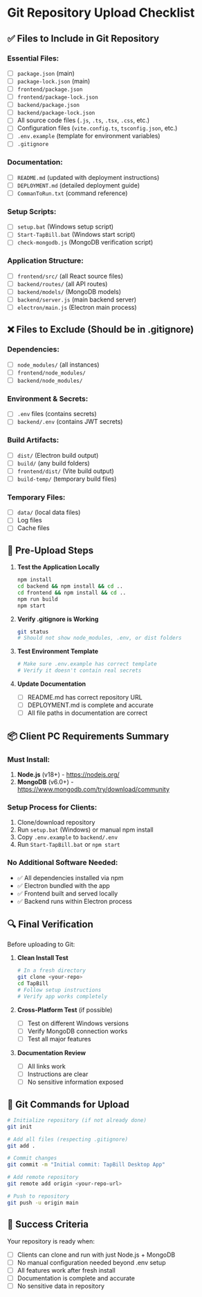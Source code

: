 # Git Repository Upload Checklist

## ✅ Files to Include in Git Repository

### Essential Files:
- [ ] `package.json` (main)
- [ ] `package-lock.json` (main)
- [ ] `frontend/package.json`
- [ ] `frontend/package-lock.json`
- [ ] `backend/package.json`
- [ ] `backend/package-lock.json`
- [ ] All source code files (`.js`, `.ts`, `.tsx`, `.css`, etc.)
- [ ] Configuration files (`vite.config.ts`, `tsconfig.json`, etc.)
- [ ] `.env.example` (template for environment variables)
- [ ] `.gitignore`

### Documentation:
- [ ] `README.md` (updated with deployment instructions)
- [ ] `DEPLOYMENT.md` (detailed deployment guide)
- [ ] `CommanToRun.txt` (command reference)

### Setup Scripts:
- [ ] `setup.bat` (Windows setup script)
- [ ] `Start-TapBill.bat` (Windows start script)
- [ ] `check-mongodb.js` (MongoDB verification script)

### Application Structure:
- [ ] `frontend/src/` (all React source files)
- [ ] `backend/routes/` (all API routes)
- [ ] `backend/models/` (MongoDB models)
- [ ] `backend/server.js` (main backend server)
- [ ] `electron/main.js` (Electron main process)

## ❌ Files to Exclude (Should be in .gitignore)

### Dependencies:
- [ ] `node_modules/` (all instances)
- [ ] `frontend/node_modules/`
- [ ] `backend/node_modules/`

### Environment & Secrets:
- [ ] `.env` files (contains secrets)
- [ ] `backend/.env` (contains JWT secrets)

### Build Artifacts:
- [ ] `dist/` (Electron build output)
- [ ] `build/` (any build folders)
- [ ] `frontend/dist/` (Vite build output)
- [ ] `build-temp/` (temporary build files)

### Temporary Files:
- [ ] `data/` (local data files)
- [ ] Log files
- [ ] Cache files

## 🚀 Pre-Upload Steps

1. **Test the Application Locally**
   ```bash
   npm install
   cd backend && npm install && cd ..
   cd frontend && npm install && cd ..
   npm run build
   npm start
   ```

2. **Verify .gitignore is Working**
   ```bash
   git status
   # Should not show node_modules, .env, or dist folders
   ```

3. **Test Environment Template**
   ```bash
   # Make sure .env.example has correct template
   # Verify it doesn't contain real secrets
   ```

4. **Update Documentation**
   - [ ] README.md has correct repository URL
   - [ ] DEPLOYMENT.md is complete and accurate
   - [ ] All file paths in documentation are correct

## 📦 Client PC Requirements Summary

### Must Install:
1. **Node.js** (v18+) - https://nodejs.org/
2. **MongoDB** (v6.0+) - https://www.mongodb.com/try/download/community

### Setup Process for Clients:
1. Clone/download repository
2. Run `setup.bat` (Windows) or manual npm install
3. Copy `.env.example` to `backend/.env`
4. Run `Start-TapBill.bat` or `npm start`

### No Additional Software Needed:
- ✅ All dependencies installed via npm
- ✅ Electron bundled with the app
- ✅ Frontend built and served locally
- ✅ Backend runs within Electron process

## 🔍 Final Verification

Before uploading to Git:

1. **Clean Install Test**
   ```bash
   # In a fresh directory
   git clone <your-repo>
   cd TapBill
   # Follow setup instructions
   # Verify app works completely
   ```

2. **Cross-Platform Test** (if possible)
   - [ ] Test on different Windows versions
   - [ ] Verify MongoDB connection works
   - [ ] Test all major features

3. **Documentation Review**
   - [ ] All links work
   - [ ] Instructions are clear
   - [ ] No sensitive information exposed

## 📝 Git Commands for Upload

```bash
# Initialize repository (if not already done)
git init

# Add all files (respecting .gitignore)
git add .

# Commit changes
git commit -m "Initial commit: TapBill Desktop App"

# Add remote repository
git remote add origin <your-repo-url>

# Push to repository
git push -u origin main
```

## 🎯 Success Criteria

Your repository is ready when:
- [ ] Clients can clone and run with just Node.js + MongoDB
- [ ] No manual configuration needed beyond .env setup
- [ ] All features work after fresh install
- [ ] Documentation is complete and accurate
- [ ] No sensitive data in repository
